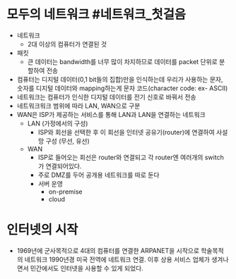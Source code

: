 # 모두의 네트워크 #네트워크_첫걸음
- 네트워크
	- 2대 이상의 컴퓨터가 연결된 것
- 패킷
	- 큰 데이터는 bandwidth를 너무 많이 차지하므로 데이터를 packet 단위로 분할하여 전송
- 컴퓨터는 디지털 데이터(0,1 bit들의 집합)만을 인식하는데 우리가 사용하는 문자, 숫자를 디지털 데이터와 mapping하는게 문자 코드(character code: ex- ASCII)
- 네트워크는 컴퓨터가 인식한 디지털 데이터를 전기 신호로 바꿔서 전송
- 네트워크워크 범위에 따라 LAN, WAN으로 구분
- WAN은 ISP가 제공하는 서비스를 통해 LAN과 LAN을 연결하는 네트워크 
	- LAN (가정에서의 구성)
		- ISP와 회선을 선택한 후 이 회선을 인터넷 공유기(router)에 연결하여 사설망 구성 (무선, 유선)
	- WAN
		- ISP로 들어오는 회선은 router와 연결되고 각 router엔 여러개의 switch가 연결되어있다.
		- 주로 DMZ를 두어 공개용 네트워크를 따로 둔다
		- 서버 운영
			- on-premise
			- cloud
			
# 인터넷의 시작
- 1969년에 군사목적으로 4대의 컴퓨터를 연결한 ARPANET을 시작으로 학술목적의 네트워크 1990년경 미국 전역에 네트워크 연결. 이후 상용 서비스 업체가 생겨나면서 민간에서도 인터넷을 사용할 수 있게 되었다.
